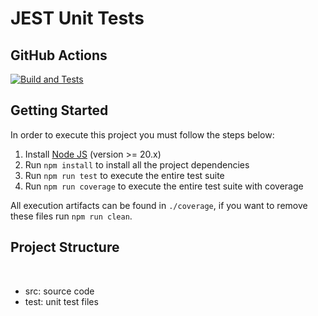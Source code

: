 # JEST Unit Tests

## GitHub Actions

[![Build and Tests](https://github.com/JeanNesi/JeanNesi-Turma01-Trabalho01/actions/workflows/node.js.yml/badge.svg?branch=main)](https://github.com/JeanNesi/JeanNesi-Turma01-Trabalho01/actions/workflows/node.js.yml)

## Getting Started

In order to execute this project you must follow the steps below:

1. Install [Node JS](https://nodejs.org/) (version >= 20.x)
1. Run `npm install` to install all the project dependencies
1. Run `npm run test` to execute the entire test suite
1. Run `npm run coverage` to execute the entire test suite with coverage

All execution artifacts can be found in `./coverage`, if you want to remove these files run `npm run clean`.

## Project Structure

</br>
<ul>
    <li>src: source code</li>
    <li>test: unit test files</li>
</ul>
